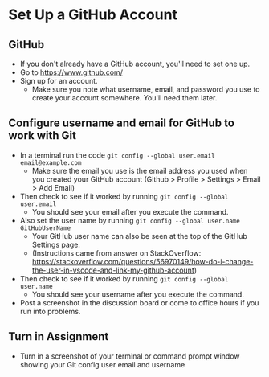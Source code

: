 # Set Up a GitHub Account

## GitHub

* If you don't already have a GitHub account, you'll need to set one up.
* Go to https://www.github.com/
* Sign up for an account.
  * Make sure you note what username, email, and password you use to create your account somewhere. You'll need them later.
  
## Configure username and email for GitHub to work with Git

* In a terminal run the code `git config --global user.email email@example.com`
  * Make sure the email you use is the email address you used when you created your GitHub account (Github > Profile > Settings > Email > Add Email)
* Then check to see if it worked by running `git config --global user.email`
  * You should see your email after you execute the command.
* Also set the user name by running `git config --global user.name GitHubUserName`
  * Your GitHub user name can also be seen at the top of the GitHub Settings page.
  * (Instructions came from answer on StackOverflow: https://stackoverflow.com/questions/56970149/how-do-i-change-the-user-in-vscode-and-link-my-github-account)
* Then check to see if it worked by running `git config --global user.name`
  * You should see your username after you execute the command.
* Post a screenshot in the discussion board or come to office hours if you run into problems.

## Turn in Assignment

* Turn in a screenshot of your terminal or command prompt window showing your Git config user email and username
